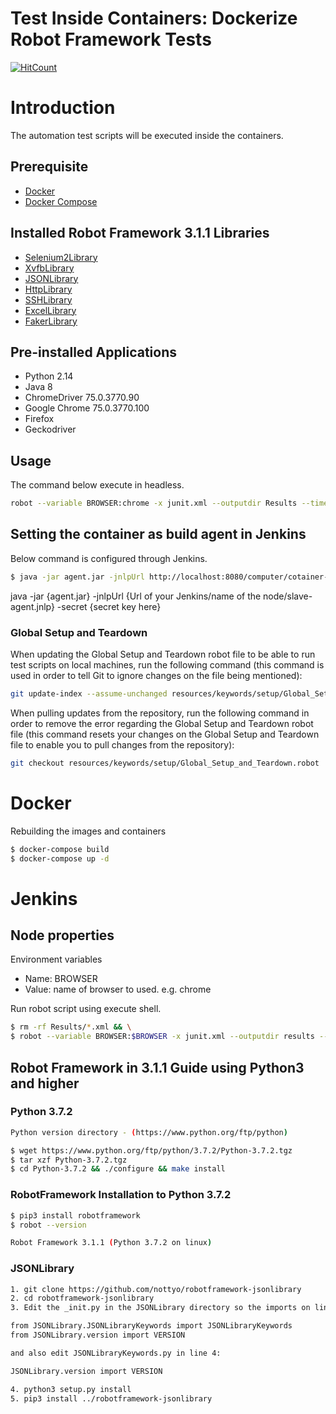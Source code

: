 
# **Test Inside Containers:** Dockerize Robot Framework Tests
[![HitCount](http://hits.dwyl.io/edsherwin/robotframework-docker.svg)](http://hits.dwyl.io/edsherwin/robotframework-docker)


# Introduction

The automation test scripts will be executed inside the containers.

## Prerequisite

- [Docker](https://www.digitalocean.com/community/tutorials/how-to-install-and-use-docker-on-ubuntu-16-04)
- [Docker Compose](https://www.digitalocean.com/community/tutorials/how-to-install-docker-compose-on-ubuntu-18-04)


## Installed Robot Framework 3.1.1 Libraries

- [Selenium2Library](https://github.com/robotframework/Selenium2Library)
- [XvfbLibrary](https://github.com/drobota/robotframework-xvfb)
- [JSONLibrary]()
- [HttpLibrary]()
- [SSHLibrary]()
- [ExcelLibrary]()
- [FakerLibrary]()

## Pre-installed Applications

- Python 2.14
- Java 8
- ChromeDriver 75.0.3770.90
- Google Chrome 75.0.3770.100
- Firefox
- Geckodriver

## Usage
The command below execute in headless.
```sh
robot --variable BROWSER:chrome -x junit.xml --outputdir Results --timestampoutputs project/google/google-search.robot && rebot --outputdir Results --output output.xml --merge results/output-*.xml
```
## Setting the container as build agent in Jenkins

Below command is configured through Jenkins.

```sh
$ java -jar agent.jar -jnlpUrl http://localhost:8080/computer/cotainer-build-01/slave-agent.jnlp -secret 75c7c48273db32fdcb0e72d8032cc28f80348974c5fc9e88012df9fa7b6f8e7e	
```
java -jar {agent.jar} -jnlpUrl {Url of your Jenkins/name of the node/slave-agent.jnlp} -secret {secret key here}

### Global Setup and Teardown

When updating the Global Setup and Teardown robot file to be able to run test scripts on local machines, run the following command (this command is used in order to tell Git to ignore changes on the file being mentioned):
```sh
git update-index --assume-unchanged resources/keywords/setup/Global_Setup_and_Teardown.robot
```

When pulling updates from the repository, run the following command in order to remove the error regarding the Global Setup and Teardown robot file (this command resets your changes on the Global Setup and Teardown file to enable you to pull changes from the repository):
```sh
git checkout resources/keywords/setup/Global_Setup_and_Teardown.robot
```

# Docker

Rebuilding the images and containers

```sh
$ docker-compose build
$ docker-compose up -d
```

# Jenkins

## Node properties

Environment variables

- Name: BROWSER
- Value: name of browser to used. e.g. chrome



Run robot script using execute shell.

```sh
$ rm -rf Results/*.xml && \
$ robot --variable BROWSER:$BROWSER -x junit.xml --outputdir results --timestampoutputs project/google/google-search.robot && rebot --outputdir results --output output.xml --merge results/output-*.xml && \
```

## Robot Framework in 3.1.1 Guide using Python3 and higher

### Python 3.7.2

```sh
Python version directory - (https://www.python.org/ftp/python)

$ wget https://www.python.org/ftp/python/3.7.2/Python-3.7.2.tgz
$ tar xzf Python-3.7.2.tgz
$ cd Python-3.7.2 && ./configure && make install
```

### RobotFramework Installation to Python 3.7.2

```sh
$ pip3 install robotframework
$ robot --version

Robot Framework 3.1.1 (Python 3.7.2 on linux)

```

### JSONLibrary

```sh
1. git clone https://github.com/nottyo/robotframework-jsonlibrary
2. cd robotframework-jsonlibrary
3. Edit the _init.py in the JSONLibrary directory so the imports on line 2 & 3 as follow:

from JSONLibrary.JSONLibraryKeywords import JSONLibraryKeywords
from JSONLibrary.version import VERSION

and also edit JSONLibraryKeywords.py in line 4:

JSONLibrary.version import VERSION

4. python3 setup.py install
5. pip3 install ../robotframework-jsonlibrary
```